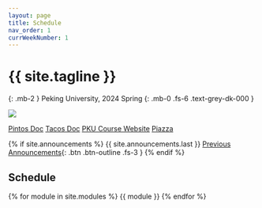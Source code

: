```yaml
---
layout: page
title: Schedule
nav_order: 1
currWeekNumber: 1
---
```


# {{ site.tagline }}
{: .mb-2 }
Peking University, 2024 Spring
{: .mb-0 .fs-6 .text-grey-dk-000 }

<img src="/sp24/assets/images/pkuos.svg">

<p>
<a href="https://pkuflyingpig.gitbook.io/pintos/" class="btn btn-purple">Pintos Doc</a>
<a href="https://pku-tacos.pages.dev/introduction" class="btn btn-purple">Tacos Doc</a>
<a href="https://course.pku.edu.cn" class="btn btn-green">PKU Course Website</a>
<a href="https://piazza.com/pku.edu.cn/spring2024/04834490" class="btn btn-blue">Piazza</a>
</p>

{% if site.announcements %}
{{ site.announcements.last }}
[Previous Announcements](announcements.md){: .btn .btn-outline .fs-3 }
{% endif %}

## Schedule
{% for module in site.modules %}
<a name="week-{{module.weekNumber}}"></a>
{{ module }}
{% endfor %}

